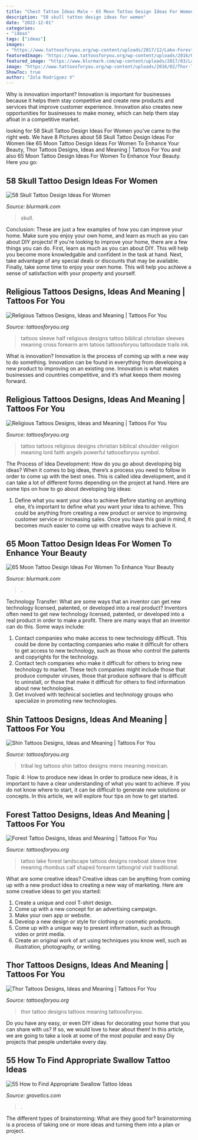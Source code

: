 ```yaml
---
title: "Chest Tattoo Ideas Male ~ 65 Moon Tattoo Design Ideas For Women To Enhance Your Beauty"
description: "58 skull tattoo design ideas for women"
date: "2022-12-01"
categories:
- "ideas"
tags: ["ideas"]
images:
- "https://www.tattoosforyou.org/wp-content/uploads/2017/12/Lake-Forest-Tattoo.jpg"
featuredImage: "https://www.tattoosforyou.org/wp-content/uploads/2016/02/Thor-Tattoo-Designs.jpg"
featured_image: "https://www.blurmark.com/wp-content/uploads/2017/03/Lace-Moon-Tattoo.jpg"
image: "https://www.tattoosforyou.org/wp-content/uploads/2016/02/Thor-Tattoo-Designs.jpg"
ShowToc: true
author: "Zola Rodriguez V"
---
```



Why is innovation important?
Innovation is important for businesses because it helps them stay competitive and create new products and services that improve customer experience. Innovation also creates new opportunities for businesses to make money, which can help them stay afloat in a competitive market.

	

		
looking for 58 Skull Tattoo Design Ideas For Women you've came to the right web. We have 8 Pictures about 58 Skull Tattoo Design Ideas For Women like 65 Moon Tattoo Design Ideas For Women To Enhance Your Beauty, Thor Tattoos Designs, Ideas and Meaning | Tattoos For You and also 65 Moon Tattoo Design Ideas For Women To Enhance Your Beauty. Here you go:
		
    
## 58 Skull Tattoo Design Ideas For Women

<img loading=lazy src="https://www.blurmark.com/wp-content/uploads/2017/03/Skull-And-Flower-Tattoo-On-Arm.jpg" onerror="this.onerror=null;this.src='https://tse2.mm.bing.net/th?id=OIP.eYwD-JfMOEzlbZxPtFrsYQHaOy&amp;pid=15.1';" alt="58 Skull Tattoo Design Ideas For Women">

_Source: blurmark.com_

>skull. 

	

Conclusion: These are just a few examples of how you can improve your home. Make sure you enjoy your own home, and learn as much as you can about DIY projects!
If you're looking to improve your home, there are a few things you can do. First, learn as much as you can about DIY. This will help you become more knowledgable and confident in the task at hand. Next, take advantage of any special deals or discounts that may be available. Finally, take some time to enjoy your own home. This will help you achieve a sense of satisfaction with your property and yourself.

    
## Religious Tattoos Designs, Ideas And Meaning | Tattoos For You

<img loading=lazy src="http://www.tattoosforyou.org/wp-content/uploads/2013/09/Pictures-of-Religious-Tattoos.jpg" onerror="this.onerror=null;this.src='https://tse3.mm.bing.net/th?id=OIP.7zVzKlnOgw2M28hXrsA2OQHaJ3&amp;pid=15.1';" alt="Religious Tattoos Designs, Ideas and Meaning | Tattoos For You">

_Source: tattoosforyou.org_

>tattoos sleeve half religious designs tattoo biblical christian sleeves meaning cross forearm arm tatoos tattoosforyou tattoodaze trails ink. 

	

What is innovation?
Innovation is the process of coming up with a new way to do something. Innovation can be found in everything from developing a new product to improving on an existing one. Innovation is what makes businesses and countries competitive, and it’s what keeps them moving forward.

    
## Religious Tattoos Designs, Ideas And Meaning | Tattoos For You

<img loading=lazy src="http://www.tattoosforyou.org/wp-content/uploads/2013/09/Religious-Tattoo-Designs-For-Men-764x1024.jpg" onerror="this.onerror=null;this.src='https://tse4.mm.bing.net/th?id=OIP.xOn1c8wnxqDBKsMxuWXgvgHaJ7&amp;pid=15.1';" alt="Religious Tattoos Designs, Ideas and Meaning | Tattoos For You">

_Source: tattoosforyou.org_

>tattoo tattoos religious designs christian biblical shoulder religion meaning lord faith angels powerful tattoosforyou symbol. 

	

The Process of Idea Development: How do you go about developing big ideas?
When it comes to big ideas, there’s a process you need to follow in order to come up with the best ones. This is called idea development, and it can take a lot of different forms depending on the project at hand. Here are some tips on how to go about developing big ideas:
1. Define what you want your idea to achieve 
Before starting on anything else, it’s important to define what you want your idea to achieve. This could be anything from creating a new product or service to improving customer service or increasing sales. Once you have this goal in mind, it becomes much easier to come up with creative ways to achieve it.

    
## 65 Moon Tattoo Design Ideas For Women To Enhance Your Beauty

<img loading=lazy src="https://www.blurmark.com/wp-content/uploads/2017/03/Lace-Moon-Tattoo.jpg" onerror="this.onerror=null;this.src='https://tse1.mm.bing.net/th?id=OIP.lmk2PD66TnL-OaWsn_L_YAHaKG&amp;pid=15.1';" alt="65 Moon Tattoo Design Ideas For Women To Enhance Your Beauty">

_Source: blurmark.com_

>. 

	

Technology Transfer: What are some ways that an inventor can get new technology licensed, patented, or developed into a real product?
Inventors often need to get new technology licensed, patented, or developed into a real product in order to make a profit. There are many ways that an inventor can do this. Some ways include: 
1. Contact companies who make access to new technology difficult. This could be done by contacting companies who make it difficult for others to get access to new technology, such as those who control the patents and copyrights for the technology. 
2. Contact tech companies who make it difficult for others to bring new technology to market. These tech companies might include those that produce computer viruses, those that produce software that is difficult to uninstall, or those that make it difficult for others to find information about new technologies. 
3. Get involved with technical societies and technology groups who specialize in promoting new technologies.

    
## Shin Tattoos Designs, Ideas And Meaning | Tattoos For You

<img loading=lazy src="https://www.tattoosforyou.org/wp-content/uploads/2016/03/Tribal-Shin-Tattoos.jpg" onerror="this.onerror=null;this.src='https://tse3.mm.bing.net/th?id=OIP.Kz49GlZBacKTd_TX8NjthQHaJ4&amp;pid=15.1';" alt="Shin Tattoos Designs, Ideas and Meaning | Tattoos For You">

_Source: tattoosforyou.org_

>tribal leg tattoos shin tattoo designs mens meaning mexican. 

	

Topic 4: How to produce new ideas
In order to produce new ideas, it is important to have a clear understanding of what you want to achieve. If you do not know where to start, it can be difficult to generate new solutions or concepts. In this article, we will explore four tips on how to get started.

    
## Forest Tattoo Designs, Ideas And Meaning | Tattoos For You

<img loading=lazy src="https://www.tattoosforyou.org/wp-content/uploads/2017/12/Lake-Forest-Tattoo.jpg" onerror="this.onerror=null;this.src='https://tse3.mm.bing.net/th?id=OIP.zYrk5sEhRnPzW5M7n-VIZQHaKX&amp;pid=15.1';" alt="Forest Tattoo Designs, Ideas and Meaning | Tattoos For You">

_Source: tattoosforyou.org_

>tattoo lake forest landscape tattoos designs rowboat sleeve tree meaning rhombus calf shaped forearm tattoogrid visit traditional. 

	

What are some creative ideas?
Creative ideas can be anything from coming up with a new product idea to creating a new way of marketing. Here are some creative ideas to get you started: 
1. Create a unique and cool T-shirt design.
2. Come up with a new concept for an advertising campaign.
3. Make your own app or website.
4. Develop a new design or style for clothing or cosmetic products. 
5. Come up with a unique way to present information, such as through video or print media. 
6. Create an original work of art using techniques you know well, such as illustration, photography, or writing.

    
## Thor Tattoos Designs, Ideas And Meaning | Tattoos For You

<img loading=lazy src="https://www.tattoosforyou.org/wp-content/uploads/2016/02/Thor-Tattoo-Designs.jpg" onerror="this.onerror=null;this.src='https://tse2.mm.bing.net/th?id=OIP.O3XNQbIpyfjNf-HDjtjpiwHaJ4&amp;pid=15.1';" alt="Thor Tattoos Designs, Ideas and Meaning | Tattoos For You">

_Source: tattoosforyou.org_

>thor tattoo designs tattoos meaning tattoosforyou. 

	

Do you have any easy, or even DIY ideas for decorating your home that you can share with us? If so, we would love to hear about them! In this article, we are going to take a look at some of the most popular and easy Diy projects that people undertake every day.

    
## 55 How To Find Appropriate Swallow Tattoo Ideas

<img loading=lazy src="https://www.gravetics.com/wp-content/uploads/2017/04/traditional-traditionalswallow-swallowtattoo-swallow-classictattoo-besttattooers.jpg" onerror="this.onerror=null;this.src='https://tse4.mm.bing.net/th?id=OIP.XehpxKO-FbrshyTDxfPkewHaHa&amp;pid=15.1';" alt="55 How to Find Appropriate Swallow Tattoo Ideas">

_Source: gravetics.com_

>. 

	

The different types of brainstorming: What are they good for?
brainstorming is a process of taking one or more ideas and turning them into a plan or project.

